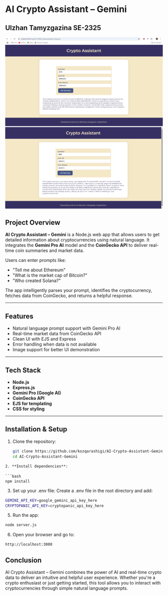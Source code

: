 # AI Crypto Assistant – Gemini
## Ulzhan Tamyzgazina SE-2325

![Screenshot 1](screens/1.png)
![Screenshot 2](screens/2.png)

##  Project Overview

**AI Crypto Assistant – Gemini** is a Node.js web app that allows users to get detailed information about cryptocurrencies using natural language. It integrates the **Gemini Pro AI** model and the **CoinGecko API** to deliver real-time coin summaries and market data.

Users can enter prompts like:
- "Tell me about Ethereum"
- "What is the market cap of Bitcoin?"
- "Who created Solana?"

The app intelligently parses your prompt, identifies the cryptocurrency, fetches data from CoinGecko, and returns a helpful response.

---

##  Features

-  Natural language prompt support with Gemini Pro AI
-  Real-time market data from CoinGecko API
-  Clean UI with EJS and Express
-  Error handling when data is not available
-  Image support for better UI demonstration

---

##  Tech Stack

- **Node.js**
- **Express.js**
- **Gemini Pro (Google AI)**
- **CoinGecko API**
- **EJS for templating**
- **CSS for styling**

---

##  Installation & Setup

1. Clone the repository:
   ```bash
   git clone https://github.com/kozqarashigi/AI-Crypto-Assistant-Gemini.git
   cd AI-Crypto-Assistant-Gemini
```
2. **Install dependencies**:

```bash
npm install
```
3. Set up your .env file:
Create a .env file in the root directory and add:
```bash
GEMINI_API_KEY=google_gemini_api_key_here
CRYPTOPANIC_API_KEY=cryptopanic_api_key_here
```

5. Run the app:
```bash
node server.js
```

6. Open your browser and go to:
```bash
http://localhost:3000
```


##  Conclusion

AI Crypto Assistant – Gemini combines the power of AI and real-time crypto data to deliver an intuitive and helpful user experience. Whether you're a crypto enthusiast or just getting started, this tool allows you to interact with cryptocurrencies through simple natural language prompts.


